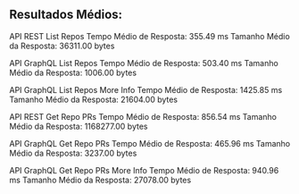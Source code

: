 ## Resultados Médios:
API REST List Repos
Tempo Médio de Resposta: 355.49 ms
Tamanho Médio da Resposta: 36311.00 bytes

API GraphQL List Repos
Tempo Médio de Resposta: 503.40 ms
Tamanho Médio da Resposta: 1006.00 bytes

API GraphQL List Repos More Info
Tempo Médio de Resposta: 1425.85 ms
Tamanho Médio da Resposta: 21604.00 bytes

API REST Get Repo PRs
Tempo Médio de Resposta: 856.54 ms
Tamanho Médio da Resposta: 1168277.00 bytes

API GraphQL Get Repo PRs
Tempo Médio de Resposta: 465.96 ms
Tamanho Médio da Resposta: 3237.00 bytes

API GraphQL Get Repo PRs More Info
Tempo Médio de Resposta: 940.96 ms
Tamanho Médio da Resposta: 27078.00 bytes